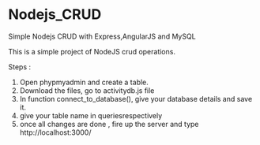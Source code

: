# Nodejs_CRUD
Simple Nodejs CRUD with Express,AngularJS and MySQL

This is a simple project of NodeJS crud operations. 

Steps : 
1) Open phypmyadmin and create a table.
2) Download the files, go to activitydb.js file 
3) In function connect_to_database(), give your database details and save it.
4) give your table name in queriesrespectively
5) once all changes are done , fire up the server and type http://localhost:3000/




